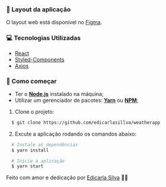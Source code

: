 ### 🎨 Layout da aplicação

O layout web está disponível no [Figma](https://www.figma.com/file/vt4OVVMrWyJtkqPSL8MrGt/Weather-App).

### 💻 Tecnologias Utilizadas

- [React](https://pt-br.reactjs.org/)
- [Styled-Components](https://styled-components.com/)
- [Axios](https://github.com/axios/axios)

### 👷 Como começar

- Ter o **[Node.js](https://nodejs.org/en/)** instalado na máquina;
- Utilizar um gerenciador de pacotes: **[Yarn](https://yarnpkg.com/)** ou **[NPM](https://www.npmjs.com/)**;

1. Clone o projeto:

```bash
  $ git clone https://github.com/edicarlasillva/weatherapp
```

2. Excute a aplicação rodando os comandos abaixo:

```bash
  # Instale as dependências
  $ yarn install

  # Inicie a aplicação
  $ yarn start
```

Feito com amor e dedicação por [Edicarla Silva](https://www.linkedin.com/in/edicarlasilva/) 💜🚀
